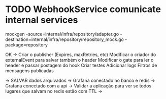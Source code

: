 # TODO WebhookService comunicate internal services

mockgen -source=internal/infra/repository/adapter.go -destination=internal/infra/repository/repository_mock.go -package=repository

OK -> Criar o publisher (Expires, maxRetries, etc)
Modificar o criador do externalEvent para salvar também o header
Modificar o gate para ler o header e passar postagem do hook
Criar testes
Adicionar logs
Filtros de mensagens publicadas

-> SALVAR dados arquivados
-> Grafana conectado no banco e redis
-> Grafana conectado com a api
-> Validar a aplicação para ver se todos lugares que salvam no redis estão com TTL
->
